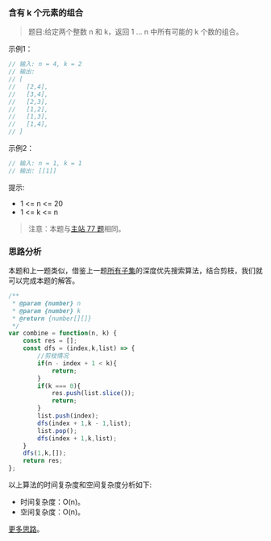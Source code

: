 ###  含有 k 个元素的组合

> 题目:给定两个整数 n 和 k，返回 1 ... n 中所有可能的 k 个数的组合。

示例1：

```js
// 输入: n = 4, k = 2
// 输出:
// [
//   [2,4],
//   [3,4],
//   [2,3],
//   [1,2],
//   [1,3],
//   [1,4],
// ]
```


示例2：

```js
// 输入: n = 1, k = 1
// 输出: [[1]]
```

提示:

* 1 <= n <= 20
* 1 <= k <= n

> 注意：本题与[主站 77 题](https://leetcode-cn.com/problems/combinations/)相同。

### 思路分析

本题和上一题类似，借鉴上一题[所有子集](/codes/2/subsets.md)的深度优先搜索算法，结合剪枝，我们就可以完成本题的解答。

```js
/**
 * @param {number} n
 * @param {number} k
 * @return {number[][]}
 */
var combine = function(n, k) {
    const res = [];
    const dfs = (index,k,list) => {
        //剪枝情况
        if(n - index + 1 < k){
            return;
        }
        if(k === 0){
            res.push(list.slice());
            return;
        }
        list.push(index);
        dfs(index + 1,k - 1,list);
        list.pop();
        dfs(index + 1,k,list);
    }
    dfs(1,k,[]);
    return res;
};
```

以上算法的时间复杂度和空间复杂度分析如下:

* 时间复杂度：O(n)。
* 空间复杂度：O(n)。

[更多思路](https://leetcode-cn.com/problems/uUsW3B/solution/java-shen-du-you-xian-sou-suo-dfsyu-jian-qx47/)。
